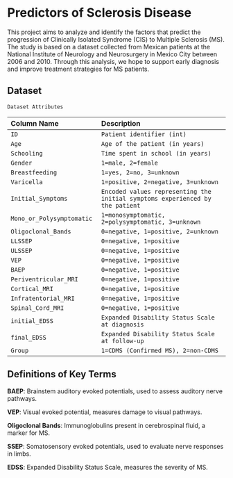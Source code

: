 
# Predictors of Sclerosis Disease


This project aims to analyze and identify the factors that predict the progression of Clinically Isolated Syndrome (CIS) to Multiple Sclerosis (MS). The study is based on a dataset collected from Mexican patients at the National Institute of Neurology and Neurosurgery in Mexico City between 2006 and 2010. Through this analysis, we hope to support early diagnosis and improve treatment strategies for MS patients.

## Dataset

```
Dataset Attributes

```

| Column Name  | Description |
| :-------- | :------- | 
| `ID` | `Patient identifier (int)` | 
| `Age` | `Age of the patient (in years)` | 
| `Schooling	` | `Time spent in school (in years)` | 
| `Gender` | `1=male, 2=female` | 
| `Breastfeeding	` | `1=yes, 2=no, 3=unknown` | 
| `Varicella` | `1=positive, 2=negative, 3=unknown` | 
| `Initial_Symptoms	` | `Encoded values representing the initial symptoms experienced by the patient` | 
| `Mono_or_Polysymptomatic	` | `1=monosymptomatic, 2=polysymptomatic, 3=unknown` | 
| `Oligoclonal_Bands	` | `0=negative, 1=positive, 2=unknown` | 
| `LLSSEP` | `0=negative, 1=positive` | 
| `ULSSEP` | `0=negative, 1=positive` | 
| `VEP` | `0=negative, 1=positive` | 
| `BAEP` | `0=negative, 1=positive` | 
| `Periventricular_MRI` | `0=negative, 1=positive` | 
| `Cortical_MRI` | `0=negative, 1=positive` | 
| `Infratentorial_MRI` | `0=negative, 1=positive` | 
| `Spinal_Cord_MRI` | `0=negative, 1=positive` | 
| `initial_EDSS	` | `Expanded Disability Status Scale at diagnosis` | 
| `final_EDSS	` | `Expanded Disability Status Scale at follow-up` | 
| `Group	` | `1=CDMS (Confirmed MS), 2=non-CDMS` |






## Definitions of Key Terms

**BAEP**: Brainstem auditory evoked potentials, used to assess auditory nerve pathways.

**VEP**: Visual evoked potential, measures damage to visual pathways.

**Oligoclonal Bands**: Immunoglobulins present in cerebrospinal fluid, a marker for MS.

**SSEP**: Somatosensory evoked potentials, used to evaluate nerve responses in limbs.

**EDSS**: Expanded Disability Status Scale, measures the severity of MS.

